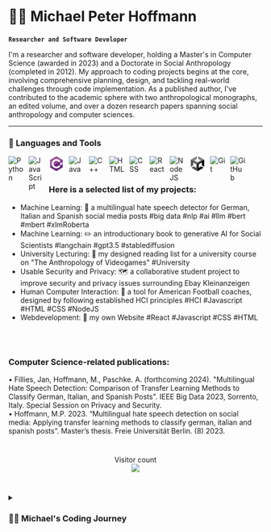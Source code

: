 # 🏄‍♂️ Michael Peter Hoffmann

**`Researcher and Software Developer`**

I'm a researcher and software developer, holding a Master's in Computer Science (awarded in 2023) and a Doctorate in Social Anthropology (completed in 2012). My approach to coding projects begins at the core, involving comprehensive planning, design, and tackling real-world challenges through code implementation. As a published author, I've contributed to the academic sphere with two anthropological monographs, an edited volume, and over a dozen research papers spanning social anthropology and computer sciences.

---

### 🧰 Languages and Tools
<img align="left" alt="Python" width="30px" style="padding-right:10px;" src="https://cdn.jsdelivr.net/gh/devicons/devicon/icons/python/python-plain.svg" />
<img align="left" alt="JavaScript" width="30px" style="padding-right:10px;" src="https://cdn.jsdelivr.net/gh/devicons/devicon/icons/javascript/javascript-plain.svg" />
<img align="left" alt="Csharp" width="30px" style="padding-right:10px;" src="https://github.com/devicons/devicon/blob/master/icons/csharp/csharp-original.svg"/>
<img align="left" alt="Java" width="30px" style="padding-right:10px;" src="https://cdn.jsdelivr.net/gh/devicons/devicon/icons/java/java-original.svg"/>
<img align="left" alt="C++" width="30px" style="padding-right:10px;" src="https://cdn.jsdelivr.net/gh/devicons/devicon/icons/cplusplus/cplusplus-line.svg" />
<img align="left" alt="HTML" width="30px" style="padding-right:10px;" src="https://cdn.jsdelivr.net/gh/devicons/devicon/icons/html5/html5-plain.svg" />
<img align="left" alt="CSS" width="30px" style="padding-right:10px;" src="https://cdn.jsdelivr.net/gh/devicons/devicon/icons/css3/css3-plain.svg" />
<img align="left" alt="React" width="30px" style="padding-right:10px;" src="https://cdn.jsdelivr.net/gh/devicons/devicon/icons/react/react-original.svg" />
<img align="left" alt="NodeJS" width="30px" style="padding-right:10px;" src="https://cdn.jsdelivr.net/gh/devicons/devicon/icons/nodejs/nodejs-original.svg" />
<img align="left" alt="Unity" width="30px" style="padding-right:10px;" src="https://github.com/devicons/devicon/blob/master/icons/unity/unity-original.svg" />
<img align="left" alt="Git" width="30px" style="padding-right:10px;" src="https://cdn.jsdelivr.net/gh/devicons/devicon/icons/git/git-original.svg" />
<img align="left" alt="GitHub" width="30px" style="padding-right:10px;" src="https://cdn.jsdelivr.net/gh/devicons/devicon/icons/github/github-original.svg" />
<br />

#  

### Here is a selected list of my projects:

- Machine Learning: 🔭 a multilingual hate speech detector for German, Italian and Spanish social media posts #big data #nlp #ai #llm #bert #mbert #xlmRoberta
- Machine Learning: :pencil2: an introductionary book to generative AI for Social Scientists #langchain #gpt3.5 #stablediffusion
- University Lecturing: :scroll: my designed reading list for a university course on "The Anthropology of Videogames" #University
- Usable Security and Privacy: 🗺️ a collaborative student project to improve security and privacy issues surrounding Ebay Kleinanzeigen
- Human Computer Interaction: 🏈 a tool for American Football coaches, designed by following established HCI principles #HCI #Javascript #HTML #CSS #NodeJS
- Webdevelopment: 🏡 my own Website #React #Javascript #CSS #HTML


<br />

#


### Computer Science-related publications:  
•	Fillies, Jan, Hoffmann, M., Paschke. A. (forthcoming 2024). "Multilingual Hate Speech Detection: Comparison of Transfer Learning Methods to Classify German, Italian, and Spanish Posts". IEEE Big Data 2023, Sorrento, Italy. Special Session on Privacy and Security.  
•	Hoffmann, M.P. 2023. “Multilingual hate speech detection on social media: Applying transfer learning methods to classify german, italian and spanish posts”. Master’s thesis. Freie Universität Berlin. (8) 2023.  

#
<p align="center"> 
  Visitor count<br>
  <img src="https://profile-counter.glitch.me/michaelpeterhoffmann/count.svg" />
</p>

#

<details>
 <summary><h3>👨‍💻 Michael's Coding Journey</h3></summary>
 My coding journey commenced during my undergraduate years in Computer Science from 2000 to 2003 at TU Munich in Germany. Toward the end of my Bachelor's program, I developed an additional passion: the study of social sciences. This led me then to pursue a program in social anthropology, marking the beginning of my career as a researcher in social anthropology. This path took me to the London School of Economics and Political Science, where I earned a Master's in Anthropology and Development Studies followed by a Ph.D. in Social Anthropology in 2012. Upon completing my doctorate, I returned to Germany and secured positions at various esteemed institutions, including the Max Planck Institute for Social Anthropology, the Global South Studies Center at the University of Cologne, RE:WORK at Humboldt University, and ultimately a DFG-sponsored post-doc at Martin Luther University of Halle-Wittenberg.

Throughout these times as a post-doc, however, my interest in coding and software development reignited, which then led me to enroll in a Master's program in Computer Science at FU Berlin, culminating in obtaining my degree in October 2023. Ever since I have a burning desire for knowledge in computer science-related subjects, and also began delving into interdisciplinary projects that sit at the intersection of anthropology and computer sciences. Feel free to explore the projects I'm currently involved in below!



### Get in touch:  
- 💬 Ask me about ...Computer Science, Anthropology or Just Anything Else
- ⚡ Fun fact: ... Love to travel 

[website]: https://www.michaelpeterhoffmann.com
[Google Scholar]: https://scholar.google.com/citations?user=IrxVFGkAAAAJ&hl=en
